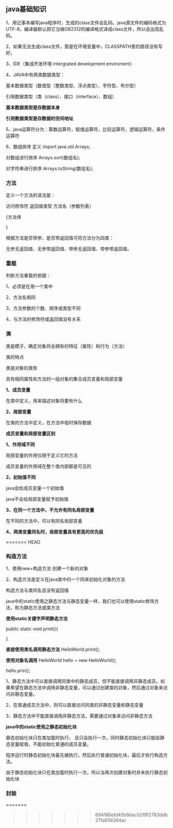 ## java基础知识

1、用记事本编写java程序时，生成的class文件会乱码。java源文件的编码格式为UTF-8，编译器默认把它当做GB2312的编译格式译成class文件，所以会出现乱码。

2、如果无法生成class文件，那是在环境变量中，CLASSPATH里的路径没有写好。

3、IDE（集成开发环境 intergrated development enviroment）

4、JAVA中有两类数据类型：

基本数据类型（数值型（整数类型、浮点类型）、字符型、布尔型）

引用数据类型（类（class）、接口（interface）、数组）

**基本数据类型是存数据本身**

**引用数据类型是存数据的空间地址**

5、java运算符分为：算数运算符，赋值运算符，比较运算符，逻辑运算符，条件运算符

6、数组排序  定义 import java.util.Arrays;

对数组进行排序  Arrays.sort(数组名);

对字符串进行排序 Arrays.toString(数组名);

<!--一维数组    int[] num = new int[7];-->

<!--二维数组    int[][]num = new int[][];-->

<!--           int[][]num = {{},{}};-->

### 方法

定义一个方法的语法是：

访问修饰符 返回值类型 方法名（参数列表）

{方法体

}

根据方法是否带参、是否带返回值可将方法分为四类：

无参无返回值、无参带返回值、带参无返回值、带参带返回值。

### 重载

判断方法重载的依据：

1、必须是在用一个类中

2、方法名相同

3、方法参数的个数、顺序或类型不同

4、与方法的修饰符或返回值没有关系

### 类

类是模子，确定对象将会拥有的特征（属性）和行为（方法）

类的特点

类是对象的类型

具有相同属性和方法的一组对象的集合成员变量和局部变量

**1、成员变量**

在类中定义，用来描述对象将要有什么

**2、局部变量**

在类的方法中定义，在方法中临时保存数据

**成员变量和局部变量区别**

**1、作用域不同**

局部变量的作用仅限于定义它的方法

成员变量的作用域在整个类内部都是可见的

**2、初始值不同**

java会给成员变量一个初始值

java不会给局部变量赋予初始值

**3、在同一个方法中，不允许有同名局部变量**

在不同的方法中，可以有同名局部变量

**4、两类变量同名时，局部变量具有更高的优先级**

<<<<<<< HEAD
### 构造方法

1、使用new+构造方法 创建一个新的对象

2、构造方法是定义在java类中的一个同来初始化对象的方法

构造方法与类同名且没有返回值

java中的static使用之静态方法与静态变量一样，我们也可以使用static修饰方法，称为静态方法或类方法

**使用static关键字声明静态方法**

public static void print(){

}

**直接使用类名调用静态方法** HelloWorld.print();

**使用对象名调用** HelloWorld hello = new HelloWorld();

hello.prin();

1、静态方法中可以直接调用同类中的静态成员，但不能直接调用非静态成员。如果希望在静态方法中调用非静态变量，可以通过创建类的对象，然后通过对象来访问非静态变量。

2、在普通成员方法中，则可以直接访问同类的非静态变量和静态变量

3、静态方法中不能直接调用非静态方法，需要通过对象来访问非静态方法

 **java中的static使用之静态初始化块**

静态初始化块只在类加载时执行， 且只会执行一次，同时静态初始化块只能给静态变量赋值，不能初始化普通的成员变量。

程序运行时静态初始化块最先被执行，然后执行普通初始化块，最后才执行构造方法。

由于静态初始化块只在类加载时执行一次，所以当再次创建对象时并未执行静态初始化块

### 封装

=======
>>>>>>> 694186efd45b9dac02f9f2783ddb27fa656364ac




         